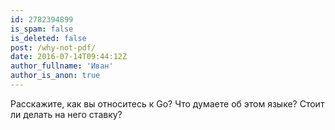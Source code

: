 ```yaml
---
id: 2782394899
is_spam: false
is_deleted: false
post: /why-not-pdf/
date: 2016-07-14T09:44:12Z
author_fullname: 'Иван'
author_is_anon: true
---
```


<p>Расскажите, как вы относитесь к Go? Что думаете об этом языке? Стоит ли делать на него ставку?</p>

